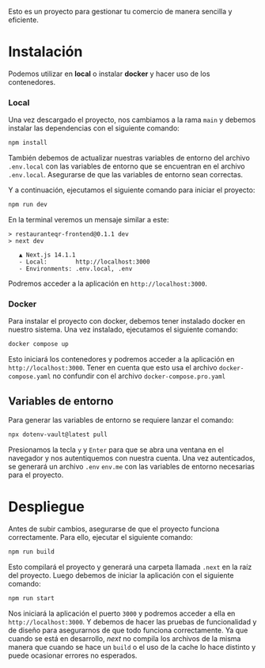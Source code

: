 Esto es un proyecto para gestionar tu comercio de manera sencilla y eficiente.

# Instalación

Podemos utilizar en **local** o instalar **docker** y hacer uso de los contenedores.

### Local

Una vez descargado el proyecto, nos cambiamos a la rama `main` y debemos instalar las dependencias con el siguiente comando:
```bash
npm install
```
También debemos de actualizar nuestras variables de entorno del archivo `.env.local` con las variables de entorno que se encuentran en el archivo `.env.local`.
Asegurarse de que las variables de entorno sean correctas.

Y a continuación, ejecutamos el siguiente comando para iniciar el proyecto:
```bash
npm run dev
```
En la terminal veremos un mensaje similar a este:
```text
> restauranteqr-frontend@0.1.1 dev
> next dev

   ▲ Next.js 14.1.1
   - Local:        http://localhost:3000
   - Environments: .env.local, .env
```

Podremos acceder a la aplicación en `http://localhost:3000`.

### Docker

Para instalar el proyecto con docker, debemos tener instalado docker en nuestro sistema. Una vez instalado, ejecutamos el siguiente comando:
```bash
docker compose up
```

Esto iniciará los contenedores y podremos acceder a la aplicación en `http://localhost:3000`.
Tener en cuenta que esto usa el archivo `docker-compose.yaml` no confundir con el archivo `docker-compose.pro.yaml`

## Variables de entorno
Para generar las variables de entorno se requiere lanzar el comando:
```bash
npx dotenv-vault@latest pull
```
Presionamos la tecla `y` y `Enter` para que se abra una ventana en el navegador y nos autentiquemos con nuestra cuenta.
Una vez autenticados, se generará un archivo `.env` `env.me` con las variables de entorno necesarias para el proyecto.

# Despliegue
Antes de subir cambios, asegurarse de que el proyecto funciona correctamente. Para ello, ejecutar el siguiente comando:
```bash
npm run build
```

Esto compilará el proyecto y generará una carpeta llamada `.next` en la raíz del proyecto. Luego debemos de iniciar la aplicación
con el siguiente comando:
```bash
npm run start
```
Nos iniciará la aplicación el puerto `3000` y podremos acceder a ella en `http://localhost:3000`.
Y debemos de hacer las pruebas de funcionalidad y de diseño para asegurarnos de que todo funciona correctamente.
Ya que cuando se está en desarrollo, _next_ no compila los archivos de la misma manera que cuando se hace un `build` o el uso de la cache
lo hace distinto y puede ocasionar errores no esperados.